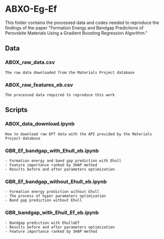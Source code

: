 # ABXO-Eg-Ef
This folder contains the processed data and codes needed to reproduce the findings of the paper "Formation Energy and Bandgap Predictions of Perovskite Materials Using a Gradient Boosting Regression Algorithm."

## Data
### ABOX_raw_data.csv
```
The raw data downloaded from the Materials Project database
```
### ABOX_raw_features_eb.csv
```
The processed data required to reproduce this work
```
## Scripts
### ABOX_data_download.ipynb
```
How to download raw DFT data with the API provided by the Materials Project database
```
### GBR_Ef_bandgap_with_Ehull_eb.ipynb
```
- Formation energy and band gap prediction with Ehull
- Feature importance ranked by SHAP method
- Results before and after parameters optimization
```
### GBR_Ef_bandgap_without_Ehull_eb.ipynb
```
- Formation energy prediction without Ehull
- The process of hyper parameters optimization
- Band gap prediction without Ehull
```
### GBR_bandgap_with_Ehull_Ef_eb.ipynb
```
- Bandgap prediction with Ehull&Ef
- Results before and after parameters optimization
- Feature importance ranked by SHAP method
```
